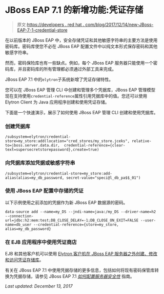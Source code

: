 # JBoss EAP 7.1 的新增功能:凭证存储

> 原文:[https://developers . red hat . com/blog/2017/12/14/new-JBoss-EAP-7-1-credential-store](https://developers.redhat.com/blog/2017/12/14/new-jboss-eap-7-1-credential-store)

在以前版本的 JBoss EAP 中，安全存储凭证和其他敏感字符串的主要方法是使用密码库。密码库使您不必在 JBoss EAP 配置文件中以纯文本形式保存密码和其他敏感字符串。

然而，密码保险库也有一些缺点。例如，每个 JBoss EAP 服务器只能使用一个密码库，并且密码库的所有管理都必须通过外部工具来完成。

JBoss EAP 7.1 中的`elytron`子系统新增了凭证存储特性。

您可以在 JBoss EAP 管理 CLI 中创建和管理多个凭据库，JBoss EAP 管理模型现在支持使用`credential-reference`属性引用凭据库中的值。您还可以使用 Elytron Client 为 Java 应用程序创建和使用凭证存储。

下面是一个快速演示，展示了如何使用 JBoss EAP 管理 CLI 创建和使用凭据库。

### **创建凭据库**

```
/subsystem=elytron/credential-store=my_store:add(location="cred_stores/my_store.jceks", relative-to=jboss.server.data.dir,  credential-reference={clear-text=supersecretstorepassword},create=true)
```

### **向凭据库添加凭据或敏感字符串**

```
/subsystem=elytron/credential-store=my_store:add-alias(alias=my_db_password, secret-value="speci@l_db_pa$$_01")
```

### **使用 JBoss EAP 配置中存储的凭证**

以下示例使用之前添加的凭据作为新 JBoss EAP 数据源的密码。

```
data-source add --name=my_DS --jndi-name=java:/my_DS --driver-name=h2 --connection-url=jdbc:h2:mem:test;DB_CLOSE_DELAY=-1;DB_CLOSE_ON_EXIT=FALSE --user-name=db_user --credential-reference={store=my_store, alias=my_db_password}
```

### **在 EJB 应用程序中使用凭证商店** 

EJB 和其他客户机可以使用 [Elytron 客户机在 JBoss EAP 服务器之外创建、修改和访问凭证存储库](https://access.redhat.com/documentation/en-us/red_hat_jboss_enterprise_application_platform/7.1/html-single/how_to_configure_server_security/#cred_store_elytron_client)。

有关在 JBoss EAP 7.1 中使用凭据存储的更多信息，包括如何将现有密码保管库转换为凭据存储，请参见 JBoss EAP 7.1 [*如何配置服务器安全性*](https://access.redhat.com/documentation/en-us/red_hat_jboss_enterprise_application_platform/7.1/html-single/how_to_configure_server_security/#credential_store) 指南。

*Last updated: December 13, 2017*